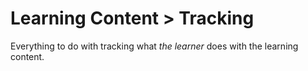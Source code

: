 # Learning Content > Tracking

Everything to do with tracking what *the learner* does with the learning content.